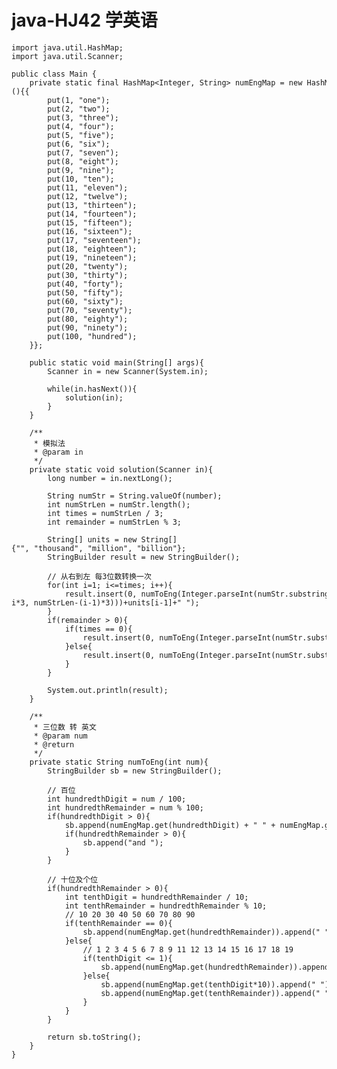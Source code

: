# java-HJ42 学英语


    import java.util.HashMap;
    import java.util.Scanner;
    
    public class Main {
        private static final HashMap<Integer, String> numEngMap = new HashMap<Integer, String>(){{
            put(1, "one");
            put(2, "two");
            put(3, "three");
            put(4, "four");
            put(5, "five");
            put(6, "six");
            put(7, "seven");
            put(8, "eight");
            put(9, "nine");
            put(10, "ten");
            put(11, "eleven");
            put(12, "twelve");
            put(13, "thirteen");
            put(14, "fourteen");
            put(15, "fifteen");
            put(16, "sixteen");
            put(17, "seventeen");
            put(18, "eighteen");
            put(19, "nineteen");
            put(20, "twenty");
            put(30, "thirty");
            put(40, "forty");
            put(50, "fifty");
            put(60, "sixty");
            put(70, "seventy");
            put(80, "eighty");
            put(90, "ninety");
            put(100, "hundred");
        }};
    
        public static void main(String[] args){
            Scanner in = new Scanner(System.in);
    
            while(in.hasNext()){
                solution(in);
            }
        }
    
        /**
         * 模拟法
         * @param in
         */
        private static void solution(Scanner in){
            long number = in.nextLong();
    
            String numStr = String.valueOf(number);
            int numStrLen = numStr.length();
            int times = numStrLen / 3;
            int remainder = numStrLen % 3;
    
            String[] units = new String[]{"", "thousand", "million", "billion"};
            StringBuilder result = new StringBuilder();
    
            // 从右到左 每3位数转换一次
            for(int i=1; i<=times; i++){
                result.insert(0, numToEng(Integer.parseInt(numStr.substring(numStrLen-i*3, numStrLen-(i-1)*3)))+units[i-1]+" ");
            }
            if(remainder > 0){
                if(times == 0){
                    result.insert(0, numToEng(Integer.parseInt(numStr.substring(0, remainder))));
                }else{
                    result.insert(0, numToEng(Integer.parseInt(numStr.substring(0, remainder)))+units[times]+" ");
                }
            }
    
            System.out.println(result);
        }
    
        /**
         * 三位数 转 英文
         * @param num
         * @return
         */
        private static String numToEng(int num){
            StringBuilder sb = new StringBuilder();
    
            // 百位
            int hundredthDigit = num / 100;
            int hundredthRemainder = num % 100;
            if(hundredthDigit > 0){
                sb.append(numEngMap.get(hundredthDigit) + " " + numEngMap.get(100) + " ");
                if(hundredthRemainder > 0){
                    sb.append("and ");
                }
            }
    
            // 十位及个位
            if(hundredthRemainder > 0){
                int tenthDigit = hundredthRemainder / 10;
                int tenthRemainder = hundredthRemainder % 10;
                // 10 20 30 40 50 60 70 80 90
                if(tenthRemainder == 0){
                    sb.append(numEngMap.get(hundredthRemainder)).append(" ");
                }else{
                    // 1 2 3 4 5 6 7 8 9 11 12 13 14 15 16 17 18 19
                    if(tenthDigit <= 1){
                        sb.append(numEngMap.get(hundredthRemainder)).append(" ");
                    }else{
                        sb.append(numEngMap.get(tenthDigit*10)).append(" ");
                        sb.append(numEngMap.get(tenthRemainder)).append(" ");
                    }
                }
            }
    
            return sb.toString();
        }
    }

  

